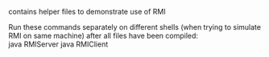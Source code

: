 contains helper files to demonstrate use of RMI

Run these commands separately on different shells (when trying to simulate RMI on same machine) after all files have been compiled:
<br> java RMIServer
java RMIClient
